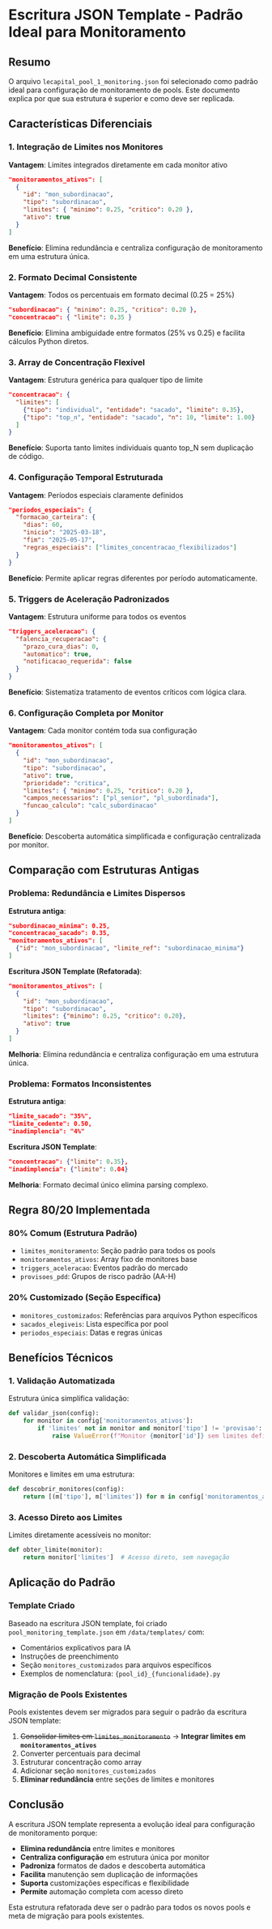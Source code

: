 # Escritura JSON Template - Padrão Ideal para Monitoramento

## Resumo
O arquivo `lecapital_pool_1_monitoring.json` foi selecionado como padrão ideal para configuração de monitoramento de pools. Este documento explica por que sua estrutura é superior e como deve ser replicada.

## Características Diferenciais

### 1. Integração de Limites nos Monitores
**Vantagem**: Limites integrados diretamente em cada monitor ativo
```json
"monitoramentos_ativos": [
  {
    "id": "mon_subordinacao",
    "tipo": "subordinacao",
    "limites": { "minimo": 0.25, "critico": 0.20 },
    "ativo": true
  }
]
```

**Benefício**: Elimina redundância e centraliza configuração de monitoramento em uma estrutura única.

### 2. Formato Decimal Consistente
**Vantagem**: Todos os percentuais em formato decimal (0.25 = 25%)
```json
"subordinacao": { "minimo": 0.25, "critico": 0.20 },
"concentracao": { "limite": 0.35 }
```

**Benefício**: Elimina ambiguidade entre formatos (25% vs 0.25) e facilita cálculos Python diretos.

### 3. Array de Concentração Flexível
**Vantagem**: Estrutura genérica para qualquer tipo de limite
```json
"concentracao": {
  "limites": [
    {"tipo": "individual", "entidade": "sacado", "limite": 0.35},
    {"tipo": "top_n", "entidade": "sacado", "n": 10, "limite": 1.00}
  ]
}
```

**Benefício**: Suporta tanto limites individuais quanto top_N sem duplicação de código.

### 4. Configuração Temporal Estruturada
**Vantagem**: Períodos especiais claramente definidos
```json
"periodos_especiais": {
  "formacao_carteira": {
    "dias": 60,
    "inicio": "2025-03-18",
    "fim": "2025-05-17",
    "regras_especiais": ["limites_concentracao_flexibilizados"]
  }
}
```

**Benefício**: Permite aplicar regras diferentes por período automaticamente.

### 5. Triggers de Aceleração Padronizados
**Vantagem**: Estrutura uniforme para todos os eventos
```json
"triggers_aceleracao": {
  "falencia_recuperacao": {
    "prazo_cura_dias": 0,
    "automatico": true,
    "notificacao_requerida": false
  }
}
```

**Benefício**: Sistematiza tratamento de eventos críticos com lógica clara.

### 6. Configuração Completa por Monitor
**Vantagem**: Cada monitor contém toda sua configuração
```json
"monitoramentos_ativos": [
  {
    "id": "mon_subordinacao",
    "tipo": "subordinacao",
    "ativo": true,
    "prioridade": "critica",
    "limites": { "minimo": 0.25, "critico": 0.20 },
    "campos_necessarios": ["pl_senior", "pl_subordinada"],
    "funcao_calculo": "calc_subordinacao"
  }
]
```

**Benefício**: Descoberta automática simplificada e configuração centralizada por monitor.

## Comparação com Estruturas Antigas

### Problema: Redundância e Limites Dispersos
**Estrutura antiga**:
```json
"subordinacao_minima": 0.25,
"concentracao_sacado": 0.35,
"monitoramentos_ativos": [
  {"id": "mon_subordinacao", "limite_ref": "subordinacao_minima"}
]
```

**Escritura JSON Template (Refatorada)**:
```json
"monitoramentos_ativos": [
  {
    "id": "mon_subordinacao",
    "tipo": "subordinacao", 
    "limites": {"minimo": 0.25, "critico": 0.20},
    "ativo": true
  }
]
```

**Melhoria**: Elimina redundância e centraliza configuração em uma estrutura única.

### Problema: Formatos Inconsistentes
**Estrutura antiga**:
```json
"limite_sacado": "35%",
"limite_cedente": 0.50,
"inadimplencia": "4%"
```

**Escritura JSON Template**:
```json
"concentracao": {"limite": 0.35},
"inadimplencia": {"limite": 0.04}
```

**Melhoria**: Formato decimal único elimina parsing complexo.

## Regra 80/20 Implementada

### 80% Comum (Estrutura Padrão)
- `limites_monitoramento`: Seção padrão para todos os pools
- `monitoramentos_ativos`: Array fixo de monitores base
- `triggers_aceleracao`: Eventos padrão do mercado
- `provisoes_pdd`: Grupos de risco padrão (AA-H)

### 20% Customizado (Seção Específica)
- `monitores_customizados`: Referências para arquivos Python específicos
- `sacados_elegiveis`: Lista específica por pool
- `periodos_especiais`: Datas e regras únicas

## Benefícios Técnicos

### 1. Validação Automatizada
Estrutura única simplifica validação:
```python
def validar_json(config):
    for monitor in config['monitoramentos_ativos']:
        if 'limites' not in monitor and monitor['tipo'] != 'provisao':
            raise ValueError(f"Monitor {monitor['id']} sem limites definidos")
```

### 2. Descoberta Automática Simplificada
Monitores e limites em uma estrutura:
```python
def descobrir_monitores(config):
    return [(m['tipo'], m['limites']) for m in config['monitoramentos_ativos'] if m['ativo']]
```

### 3. Acesso Direto aos Limites
Limites diretamente acessíveis no monitor:
```python
def obter_limite(monitor):
    return monitor['limites']  # Acesso direto, sem navegação
```

## Aplicação do Padrão

### Template Criado
Baseado na escritura JSON template, foi criado `pool_monitoring_template.json` em `/data/templates/` com:
- Comentários explicativos para IA
- Instruções de preenchimento
- Seção `monitores_customizados` para arquivos específicos
- Exemplos de nomenclatura: `{pool_id}_{funcionalidade}.py`

### Migração de Pools Existentes
Pools existentes devem ser migrados para seguir o padrão da escritura JSON template:
1. ~~Consolidar limites em `limites_monitoramento`~~ → **Integrar limites em `monitoramentos_ativos`**
2. Converter percentuais para decimal
3. Estruturar concentração como array
4. Adicionar seção `monitores_customizados`
5. **Eliminar redundância** entre seções de limites e monitores

## Conclusão

A escritura JSON template representa a evolução ideal para configuração de monitoramento porque:
- **Elimina redundância** entre limites e monitores
- **Centraliza configuração** em estrutura única por monitor
- **Padroniza** formatos de dados e descoberta automática
- **Facilita** manutenção sem duplicação de informações
- **Suporta** customizações específicas e flexibilidade
- **Permite** automação completa com acesso direto

Esta estrutura refatorada deve ser o padrão para todos os novos pools e meta de migração para pools existentes.